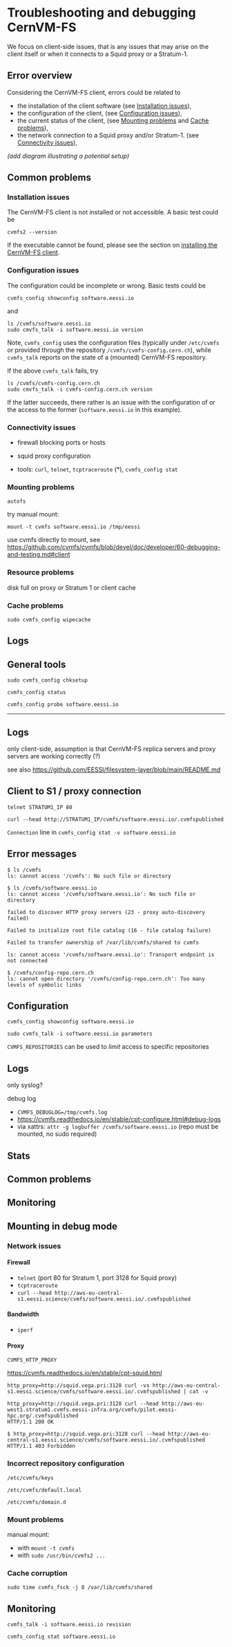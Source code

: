 # Troubleshooting and debugging CernVM-FS

We focus on client-side issues, that is any issues that may arise on the
client itself or when it connects to a Squid proxy or a Stratum-1.

## Error overview

Considering the CernVM-FS client, errors could be related to

- the installation of the client software
  (see [Installation issues](#installation-issues)),
- the configuration of the client,
  (see [Configuration issues](#configuration-issues)),
- the current status of the client,
  (see [Mounting problems](#mounting-problems) and [Cache problems](#cache-problems)),
- the network connection to a Squid proxy and/or Stratum-1.
  (see [Connectivity issues](#connectivity-issues)),

_(add diagram illustrating a potential setup)_

## Common problems

### Installation issues

The CernVM-FS client is not installed or not accessible. A basic test could
be
``` { .bash .copy }
cvmfs2 --version
```
If the executable cannot be found, please see the section on
[installing the CernVM-FS client](access/client/#installing-cernvm-fs-client).

### Configuration issues

The configuration could be incomplete or wrong. Basic tests could be
``` { .bash .copy }
cvmfs_config showconfig software.eessi.io
```

and

``` { .bash .copy }
ls /cvmfs/software.eessi.io
sudo cmvfs_talk -i software.eessi.io version
```

Note, `cvmfs_config` uses the configuration files (typically under `/etc/cvmfs`
or provided through the repository `/cvmfs/cvmfs-config.cern.ch`), while
`cvmfs_talk` reports on the state of a (mounted) CernVM-FS repository.

If the above `cvmfs_talk` fails, try
``` { .bash .copy }
ls /cvmfs/cvmfs-config.cern.ch
sudo cmvfs_talk -i cvmfs-config.cern.ch version
```

If the latter succeeds, there rather is an issue with the configuration of or
the access to the former (`software.eessi.io` in this example).


### Connectivity issues

- firewall blocking ports or hosts

- squid proxy configuration

- tools: `curl`, `telnet`, `tcptraceroute` (*), `cvmfs_config stat`

### Mounting problems

`autofs`

try manual mount:

```
mount -t cvmfs software.eessi.io /tmp/eessi
```

use cvmfs directly to mount, see https://github.com/cvmfs/cvmfs/blob/devel/doc/developer/60-debugging-and-testing.md#client

### Resource problems

disk full on proxy or Stratum 1 or client cache

### Cache problems

```
sudo cvmfs_config wipecache
```


## Logs

## General tools

```
sudo cvmfs_config chksetup
```

```
cvmfs_config status
```

```
cvmfs_config probe software.eessi.io
```

---

## Logs

only client-side, assumption is that CernVM-FS replica servers and proxy servers are working correctly (?)

see also https://github.com/EESSI/filesystem-layer/blob/main/README.md

## Client to S1 / proxy connection

`telnet STRATUM1_IP 80`

`curl --head http://STRATUM1_IP/cvmfs/software.eessi.io/.cvmfspublished`

`Connection` line in `cvmfs_config stat -v software.eessi.io`


## Error messages

```
$ ls /cvmfs
ls: cannot access '/cvmfs': No such file or directory
```

```
$ ls /cvmfs/software.eessi.io
ls: cannot access '/cvmfs/software.eessi.io': No such file or directory
```

```
failed to discover HTTP proxy servers (23 - proxy auto-discovery failed)
```

```
Failed to initialize root file catalog (16 - file catalog failure)
```

```
Failed to transfer ownership of /var/lib/cvmfs/shared to cvmfs
```

```
ls: cannot access '/cvmfs/software.eessi.io': Transport endpoint is not connected
```

```
$ /cvmfs/config-repo.cern.ch
ls: cannot open directory '/cvmfs/config-repo.cern.ch': Too many levels of symbolic links
```

## Configuration

```
cvmfs_config showconfig software.eessi.io
```

```
sudo cvmfs_talk -i software.eessi.io parameters
```

`CVMFS_REPOSITORIES` can be used to *limit* access to specific repositories

## Logs

only syslog?

debug log
- `CVMFS_DEBUGLOG=/tmp/cvmfs.log`
- https://cvmfs.readthedocs.io/en/stable/cpt-configure.html#debug-logs
- via xattrs: `attr -g logbuffer /cvmfs/software.eessi.io` (repo must be mounted, no sudo required)


## Stats

## Common problems

## Monitoring

## Mounting in debug mode

### Network issues

#### Firewall

- `telnet` (port 80 for Stratum 1, port 3128 for Squid proxy)
- `tcptraceroute`
- `curl --head http://aws-eu-central-s1.eessi.science/cvmfs/software.eessi.io/.cvmfspublished`

#### Bandwidth

- `iperf`

#### Proxy

`CVMFS_HTTP_PROXY`

https://cvmfs.readthedocs.io/en/stable/cpt-squid.html

`http_proxy=http://squid.vega.pri:3128 curl -vs http://aws-eu-central-s1.eessi.science/cvmfs/software.eessi.io/.cvmfspublished | cat -v`

```
http_proxy=http://squid.vega.pri:3128 curl --head http://aws-eu-west1.stratum1.cvmfs.eessi-infra.org/cvmfs/pilot.eessi-hpc.org/.cvmfspublished
HTTP/1.1 200 OK
```
```
$ http_proxy=http://squid.vega.pri:3128 curl --head http://aws-eu-central-s1.eessi.science/cvmfs/software.eessi.io/.cvmfspublished
HTTP/1.1 403 Forbidden
```

### Incorrect repository configuration

`/etc/cvmfs/keys`

`/etc/cvmfs/default.local`

`/etc/cvmfs/domain.d`

### Mount problems

manual mount:

- with `mount -t cvmfs`
- with `sudo /usr/bin/cvmfs2 ...`

### Cache corruption

```
sudo time cvmfs_fsck -j 8 /var/lib/cvmfs/shared
```

## Monitoring

```
cvmfs_talk -i software.eessi.io revision
```

```
cvmfs_config stat software.eessi.io
```
